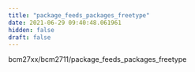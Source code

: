 ```yaml
---
title: "package_feeds_packages_freetype"
date: 2021-06-29 09:40:48.061961
hidden: false
draft: false
---
```


bcm27xx/bcm2711/package_feeds_packages_freetype

